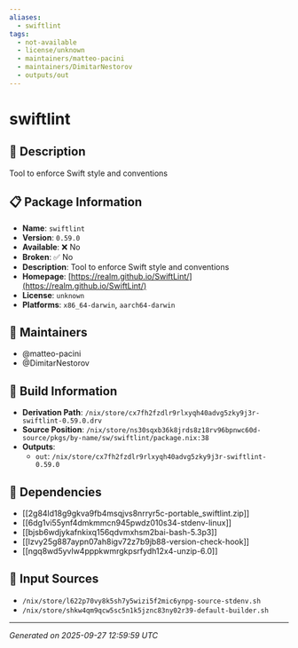 ```yaml
---
aliases:
  - swiftlint
tags:
  - not-available
  - license/unknown
  - maintainers/matteo-pacini
  - maintainers/DimitarNestorov
  - outputs/out
---
```


# swiftlint

## 📝 Description

Tool to enforce Swift style and conventions

## 📋 Package Information

- **Name**: `swiftlint`
- **Version**: `0.59.0`
- **Available**: ❌ No
- **Broken**: ✅ No
- **Description**: Tool to enforce Swift style and conventions
- **Homepage**: [https://realm.github.io/SwiftLint/](https://realm.github.io/SwiftLint/)
- **License**: `unknown`
- **Platforms**: `x86_64-darwin`, `aarch64-darwin`
## 👥 Maintainers

- @matteo-pacini
- @DimitarNestorov


## 🔧 Build Information

- **Derivation Path**: `/nix/store/cx7fh2fzdlr9rlxyqh40advg5zky9j3r-swiftlint-0.59.0.drv`
- **Source Position**: `/nix/store/ns30sqxb36k8jrds8z18rv96bpnwc60d-source/pkgs/by-name/sw/swiftlint/package.nix:38`
- **Outputs**:
  - `out`:  `/nix/store/cx7fh2fzdlr9rlxyqh40advg5zky9j3r-swiftlint-0.59.0`

## 🔗 Dependencies

- [[2g84ld18g9gkva9fb4msqjvs8nrryr5c-portable_swiftlint.zip]]
- [[6dg1vi55ynf4dmkmmcn945pwdz010s34-stdenv-linux]]
- [[bjsb6wdjykafnkixq156qdvmxhsm2bai-bash-5.3p3]]
- [[lzvy25g887aypn07ah8igv72z7b9jb88-version-check-hook]]
- [[ngq8wd5yvlw4pppkwmrgkpsrfydh12x4-unzip-6.0]]

## 📁 Input Sources

- `/nix/store/l622p70vy8k5sh7y5wizi5f2mic6ynpg-source-stdenv.sh`
- `/nix/store/shkw4qm9qcw5sc5n1k5jznc83ny02r39-default-builder.sh`

---
*Generated on 2025-09-27 12:59:59 UTC*
